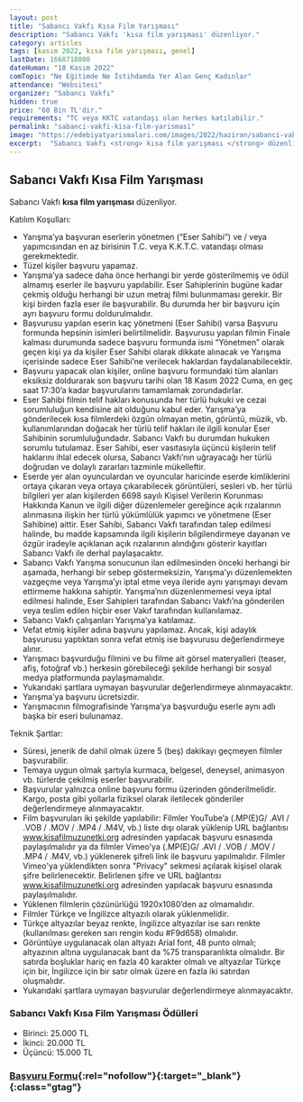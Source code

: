 ```yaml
---
layout: post
title: "Sabancı Vakfı Kısa Film Yarışması"
description: "Sabancı Vakfı 'kısa film yarışması' düzenliyor."
category: articles
tags: [kasım 2022, kısa film yarışması, genel]
lastDate: 1668718800
dateHuman: "18 Kasım 2022"
comTopic: "Ne Eğitimde Ne İstihdamda Yer Alan Genç Kadınlar"
attendance: "Websitesi"
organizer: "Sabancı Vakfı"
hidden: true
price: "60 Bin TL'dir."
requirements: "TC veya KKTC vatandaşı olan herkes katılabilir."
permalink: "sabanci-vakfi-kisa-film-yarismasi"
image: "https://edebiyatyarismalari.com/images/2022/haziran/sabanci-vakfi-kisa-film-yarismasi.jpg"
excerpt:  "Sabancı Vakfı <strong> kısa film yarışması </strong> düzenliyor."
---
```


## Sabancı Vakfı Kısa Film Yarışması
Sabancı Vakfı **kısa film yarışması** düzenliyor.  

Katılım Koşulları:
- Yarışma’ya başvuran eserlerin yönetmen (“Eser Sahibi”) ve / veya yapımcısından en az birisinin T.C. veya K.K.T.C. vatandaşı olması gerekmektedir.
- Tüzel kişiler başvuru yapamaz.
- Yarışma’ya sadece daha önce herhangi bir yerde gösterilmemiş ve ödül almamış eserler ile başvuru yapılabilir. Eser Sahiplerinin bugüne kadar çekmiş olduğu herhangi bir uzun metraj filmi bulunmaması gerekir.
Bir kişi birden fazla eser ile başvurabilir. Bu durumda her bir başvuru için ayrı başvuru formu doldurulmalıdır.
- Başvurusu yapılan eserin kaç yönetmeni (Eser Sahibi) varsa Başvuru formunda hepsinin isimleri belirtilmelidir. Başvurusu yapılan filmin Finale kalması durumunda sadece başvuru formunda ismi “Yönetmen” olarak geçen kişi ya da kişiler Eser Sahibi olarak dikkate alınacak ve Yarışma içerisinde sadece Eser Sahibi’ne verilecek haklardan faydalanabilecektir.
- Başvuru yapacak olan kişiler, online başvuru formundaki tüm alanları eksiksiz doldurarak son başvuru tarihi olan 18 Kasım 2022 Cuma, en geç saat 17:30’a kadar başvurularını tamamlamak zorundadırlar.
- Eser Sahibi filmin telif hakları konusunda her türlü hukuki ve cezai sorumluluğun kendisine ait olduğunu kabul eder. Yarışma’ya gönderilecek kısa filmlerdeki özgün olmayan metin, görüntü, müzik, vb. kullanımlarından doğacak her türlü telif hakları ile ilgili konular Eser Sahibinin sorumluluğundadır. Sabancı Vakfı bu durumdan hukuken sorumlu tutulamaz. Eser Sahibi, eser vasıtasıyla üçüncü kişilerin telif haklarını ihlal edecek olursa, Sabancı Vakfı’nın uğrayacağı her türlü doğrudan ve dolaylı zararları tazminle mükelleftir.
- Eserde yer alan oyunculardan ve oyuncular haricinde eserde kimliklerini ortaya çıkaran veya ortaya çıkarabilecek görüntüleri, sesleri vb. her türlü bilgileri yer alan kişilerden 6698 sayılı Kişisel Verilerin Korunması Hakkında Kanun ve ilgili diğer düzenlemeler gereğince açık rızalarının alınmasına ilişkin her türlü yükümlülük yapımcı ve yönetmene (Eser Sahibine) aittir. Eser Sahibi, Sabancı Vakfı tarafından talep edilmesi halinde, bu madde kapsamında ilgili kişilerin bilgilendirmeye dayanan ve özgür iradeyle açıklanan açık rızalarının alındığını gösterir kayıtları Sabancı Vakfı ile derhal paylaşacaktır.
- Sabancı Vakfı Yarışma sonucunun ilan edilmesinden önceki herhangi bir aşamada, herhangi bir sebep göstermeksizin, Yarışma’yı düzenlemekten vazgeçme veya Yarışma’yı iptal etme veya ileride aynı yarışmayı devam ettirmeme hakkına sahiptir. Yarışma’nın düzenlenmemesi veya iptal edilmesi halinde, Eser Sahipleri tarafından Sabancı Vakfı’na gönderilen veya teslim edilen hiçbir eser Vakıf tarafından kullanılamaz.
- Sabancı Vakfı çalışanları Yarışma’ya katılamaz.
- Vefat etmiş kişiler adına başvuru yapılamaz. Ancak, kişi adaylık başvurusu yaptıktan sonra vefat etmiş ise başvurusu değerlendirmeye alınır.
- Yarışmacı başvurduğu filmini ve bu filme ait görsel materyalleri (teaser, afiş, fotoğraf vb.) herkesin görebileceği şekilde herhangi bir sosyal medya platformunda paylaşmamalıdır.
- Yukarıdaki şartlara uymayan başvurular değerlendirmeye alınmayacaktır.
- Yarışma’ya başvuru ücretsizdir.
- Yarışmacının filmografisinde Yarışma’ya başvurduğu eserle aynı adlı başka bir eseri bulunamaz.

Teknik Şartlar:
- Süresi, jenerik de dahil olmak üzere 5 (beş) dakikayı geçmeyen filmler başvurabilir.
- Temaya uygun olmak şartıyla kurmaca, belgesel, deneysel, animasyon vb. türlerde çekilmiş eserler başvurabilir.
- Başvurular yalnızca online başvuru formu üzerinden gönderilmelidir. Kargo, posta gibi yollarla fiziksel olarak iletilecek gönderiler değerlendirmeye alınmayacaktır.
- Film başvuruları iki şekilde yapılabilir: Filmler YouTube’a (.MP(E)G/ .AVI / .VOB / .MOV / .MP4 / .M4V, vb.) liste dışı olarak yüklenip URL bağlantısı www.kisafilmuzunetki.org adresinden yapılacak başvuru esnasında paylaşılmalıdır ya da filmler Vimeo’ya (.MP(E)G/ .AVI / .VOB / .MOV / .MP4 / .M4V, vb.) yüklenerek şifreli link ile başvuru yapılmalıdır. Filmler Vimeo'ya yüklendikten sonra "Privacy" sekmesi açılarak kişisel olarak şifre belirlenecektir. Belirlenen şifre ve URL bağlantısı www.kisafilmuzunetki.org adresinden yapılacak başvuru esnasında paylaşılmalıdır.
- Yüklenen filmlerin çözünürlüğü 1920x1080’den az olmamalıdır.
- Filmler Türkçe ve İngilizce altyazılı olarak yüklenmelidir.
- Türkçe altyazılar beyaz renkte, İngilizce altyazılar ise sarı renkte (kullanılması gereken sarı rengin kodu #F9d658) olmalıdır.
- Görüntüye uygulanacak olan altyazı Arial font, 48 punto olmalı; altyazının altına uygulanacak bant da %75 transparanlıkta olmalıdır. Bir satırda boşluklar hariç en fazla 40 karakter olmalı ve altyazılar Türkçe için bir, İngilizce için bir satır olmak üzere en fazla iki satırdan oluşmalıdır.
- Yukarıdaki şartlara uymayan başvurular değerlendirmeye alınmayacaktır.

### Sabancı Vakfı Kısa Film Yarışması Ödülleri
- Birinci: 25.000 TL
- İkinci: 20.000 TL
- Üçüncü: 15.000 TL


### [Başvuru Formu](https://vp.eventival.com/svkfy/2023/?ref=edebiyatyarismalari.com){:rel="nofollow"}{:target="_blank"}{:class="gtag"}